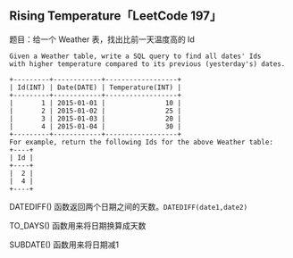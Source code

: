 ## Rising Temperature「LeetCode 197」

题目：给一个 Weather 表，找出比前一天温度高的 Id

```
Given a Weather table, write a SQL query to find all dates' Ids 
with higher temperature compared to its previous (yesterday's) dates.

+---------+------------+------------------+
| Id(INT) | Date(DATE) | Temperature(INT) |
+---------+------------+------------------+
|       1 | 2015-01-01 |               10 |
|       2 | 2015-01-02 |               25 |
|       3 | 2015-01-03 |               20 |
|       4 | 2015-01-04 |               30 |
+---------+------------+------------------+
For example, return the following Ids for the above Weather table:
+----+
| Id |
+----+
|  2 |
|  4 |
+----+
```

DATEDIFF() 函数返回两个日期之间的天数。`DATEDIFF(date1,date2)`

TO_DAYS() 函数用来将日期换算成天数

SUBDATE() 函数用来将日期减1
